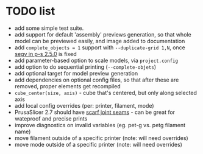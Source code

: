 # TODO list

* add some simple test suite.
* add support for default 'assembly' previews generation, so that whole model can be previewed easily, and image added to documentation
* add `complete_objects = 1` support with `--duplicate-grid 1,N`, once [segv in p-s 2.5.0](https://github.com/prusa3d/PrusaSlicer/issues/9363) is fixed
* add parameter-based option to scale models, via `project.config`
* add option to do sequential printing (`--complete-objets`)
* add optional target for model preview generation
* add dependencies on optional config files, so that after these are removed, proper elements get recompiled
* `cube_center(size, axis)` - cube that's centered, but only along selected axis
* add local config overrides (per: printer, filament, mode)
* PrusaSlicer 2.7 should have [scarf joint seams](https://www.youtube.com/watch?v=vl0FT339jfc) - can be great for wateproof and precise prints
* improve diagnostics on invalid variables (eg. pet-g vs. petg filament name)
* move filament outside of a specific printer (note: will need overrides)
* move mode outside of a specific printer (note: will need overrides)
